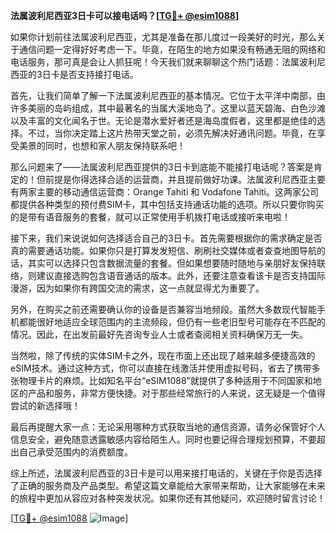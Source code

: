 **法属波利尼西亚3日卡可以接电话吗？[[TG💪+ @esim1088](https://t.me/s/esim1088)]**

如果你计划前往法属波利尼西亚，尤其是准备在那儿度过一段美好的时光，那么关于通信问题一定得好好考虑一下。毕竟，在陌生的地方如果没有畅通无阻的网络和电话服务，那可真是会让人抓狂呢！今天我们就来聊聊这个热门话题：法属波利尼西亚的3日卡是否支持接打电话。

首先，让我们简单了解一下法属波利尼西亚的基本情况。它位于太平洋中南部，由许多美丽的岛屿组成，其中最著名的当属大溪地岛了。这里以蓝天碧海、白色沙滩以及丰富的文化闻名于世。无论是潜水爱好者还是海岛度假者，这里都是绝佳的选择。不过，当你决定踏上这片热带天堂之前，必须先解决好通讯问题。毕竟，在享受美景的同时，也想和家人朋友保持联系吧！

那么问题来了——法属波利尼西亚提供的3日卡到底能不能接打电话呢？答案是肯定的！但前提是你得选择合适的运营商，并且提前做好功课。法属波利尼西亚主要有两家主要的移动通信运营商：Orange Tahiti 和 Vodafone Tahiti。这两家公司都提供各种类型的预付费SIM卡，其中包括支持通话功能的选项。所以只要你购买的是带有语音服务的套餐，就可以正常使用手机拨打电话或接听来电啦！

接下来，我们来说说如何选择适合自己的3日卡。首先需要根据你的需求确定是否真的需要通话功能。如果你只是打算发发短信、刷刷社交媒体或者查查地图导航的话，其实可以选择只包含数据流量的套餐。但如果想要随时随地与亲朋好友保持联络，则建议直接选购包含语音通话的版本。此外，还要注意查看该卡是否支持国际漫游，因为如果你有跨国交流的需求，这一点就显得尤为重要了。

另外，在购买之前还需要确认你的设备是否兼容当地频段。虽然大多数现代智能手机都能很好地适应全球范围内的主流频段，但仍有一些老旧型号可能存在不匹配的情况。因此，在出发前最好先咨询专业人士或者查阅相关资料确保万无一失。

当然啦，除了传统的实体SIM卡之外，现在市面上还出现了越来越多便捷高效的eSIM技术。通过这种方式，你可以直接在线激活并使用虚拟号码，省去了携带多张物理卡片的麻烦。比如知名平台“eSIM1088”就提供了多种适用于不同国家和地区的产品和服务，非常方便快捷。对于那些经常旅行的人来说，这无疑是一个值得尝试的新选择哦！

最后再提醒大家一点：无论采用哪种方式获取当地的通信资源，请务必保管好个人信息安全，避免随意透露敏感内容给陌生人。同时也要记得合理规划预算，不要超出自己承受范围内的消费额度。

综上所述，法属波利尼西亚的3日卡是可以用来接打电话的，关键在于你是否选择了正确的服务商及产品类型。希望这篇文章能给大家带来帮助，让大家能够在未来的旅程中更加从容应对各种突发状况。如果你还有其他疑问，欢迎随时留言讨论！

[[TG💪+ @esim1088](https://t.me/s/esim1088) ![Image](https://i.postimg.cc/4NQfJmqS/Snipaste-2025-05-13-00-14-12.png)]